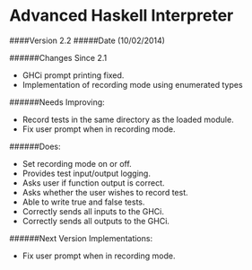 Advanced Haskell Interpreter
============================
####Version 2.2
#####Date (10/02/2014)

######Changes Since 2.1
* GHCi prompt printing fixed.
* Implementation of recording mode using enumerated types

######Needs Improving:
* Record tests in the same directory as the loaded module.
* Fix user prompt when in recording mode.

######Does:
* Set recording mode on or off.
* Provides test input/output logging.
* Asks user if function output is correct.
* Asks whether the user wishes to record test.
* Able to write true and false tests.
* Correctly sends all inputs to the GHCi.
* Correctly sends all outputs to the GHCi.

######Next Version Implementations:
* Fix user prompt when in recording mode.
